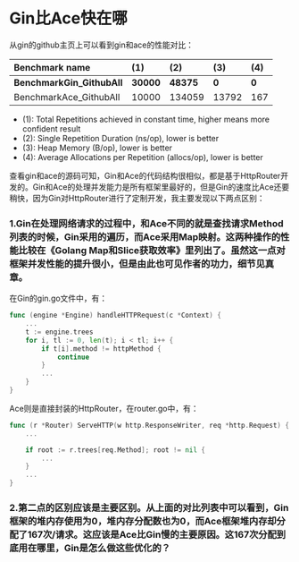# Gin比Ace快在哪

从gin的github主页上可以看到gin和ace的性能对比：

| Benchmark name | \(1\) | \(2\) | \(3\) | \(4\) |
| :--- | :--- | :--- | :--- | :--- |
| **BenchmarkGin\_GithubAll** | **30000** | **48375** | **0** | **0** |
| BenchmarkAce\_GithubAll | 10000 | 134059 | 13792 | 167 |

* \(1\): Total Repetitions achieved in constant time, higher means more confident result
* \(2\): Single Repetition Duration \(ns/op\), lower is better
* \(3\): Heap Memory \(B/op\), lower is better
* \(4\): Average Allocations per Repetition \(allocs/op\), lower is better

查看gin和ace的源码可知，Gin和Ace的代码结构很相似，都是基于HttpRouter开发的。Gin和Ace的处理并发能力是所有框架里最好的，但是Gin的速度比Ace还要稍快，因为Gin对HttpRouter进行了定制开发，我主要发现以下两点区别：

### 1.Gin在处理网络请求的过程中，和Ace不同的就是查找请求Method列表的时候，Gin采用的遍历，而Ace采用Map映射。这两种操作的性能比较在《Golang Map和Slice获取效率》里列出了。虽然这一点对框架并发性能的提升很小，但是由此也可见作者的功力，细节见真章。

在Gin的gin.go文件中，有：

```go
func (engine *Engine) handleHTTPRequest(c *Context) {
	...
	t := engine.trees
	for i, tl := 0, len(t); i < tl; i++ {
		if t[i].method != httpMethod {
			continue
		}
		...
	}
}
```

Ace则是直接封装的HttpRouter，在router.go中，有：

```go
func (r *Router) ServeHTTP(w http.ResponseWriter, req *http.Request) {
	...

	if root := r.trees[req.Method]; root != nil {
		...
	}
	...
}
```

### 2.第二点的区别应该是主要区别。从上面的对比列表中可以看到，Gin框架的堆内存使用为0，堆内存分配数也为0，而Ace框架堆内存却分配了167次/请求。这应该是Ace比Gin慢的主要原因。这167次分配到底用在哪里，Gin是怎么做这些优化的？

